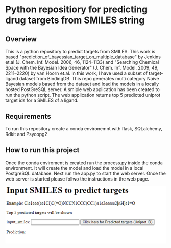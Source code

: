 # Python repositiory for predicting drug targets from SMILES string

## Overview
This is a python repository to predict targets from SMILES. This work is based "prediction_of_bayessian_target_on_multiple_database" by Jenkins et.al (J. Chem. Inf. Model. 2006, 46, 1124-1133) and "Searching Chemical Space with the Bayesian Idea Generator" (J. Chem. Inf. Model. 2009, 49, 2211–2220) by van Hoorn et.al. 
In this work, I have used a subset of target-ligand dataset from BindingDB. This repo generates multi category Naive Bayesian models based from the dataset and load the models in a locally hosted PostGreSQL server. A smiple web application has been created to run the python script. The web application returns top 5 predicted uniprot target ids for a SMILES of a ligand. 

## Requirements
To run this repository create a conda environemnt with flask, SQLalchemy, Rdkit and Psycopg2

## How to run this project
Once the conda enviroment is created run the process.py inside the conda environment. It will create the model and load the model in a local PostgreSQL database. Next run the app.py to start the web server. Once the web server is started please follwo the instructions in the web page. 


![web screenshot](/screenshots/webpage_screeshot.PNG?raw=true)